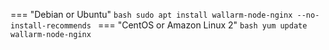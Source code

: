 === "Debian or Ubuntu"
    ```bash
    sudo apt install wallarm-node-nginx --no-install-recommends
    ```
=== "CentOS or Amazon Linux 2"
    ```bash
    yum update wallarm-node-nginx
    ```
